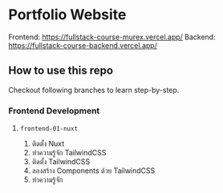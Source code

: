 # Portfolio Website

Frontend: https://fullstack-course-murex.vercel.app/
Backend: https://fullstack-course-backend.vercel.app/

## How to use this repo

Checkout following branches to learn step-by-step.

### Frontend Development

1. `frontend-01-nuxt`
   1. ติดตั้ง Nuxt
   2. ทำความรู้จัก TailwindCSS
   3. ติดตั้ง TailwindCSS 
   4. ลองสร้าง Components ด้วย TailwindCSS
   5. ทำความรู้จัก <template>
   6. ทำความรู้จัก <script setup>

2. `frontend-02-pages-and-layouts`
   1. ทำความรู้จัก pages
   2. สร้าง page หน้าแรก
   3. สร้าง page หน้า portfolio
   4. สร้าง page หน้า login
   5. สร้าง layout สำหรับหน้าปกติ
   6. สร้าง layout สำหรับหน้า login

3. `frontend-03-component-badge`
   1. ทำความรู้จัก components
   2. base prefix
   3. ลองสร้าง BadgeItem
   4. รู้จัก slot
   5. ลองสร้าง BadgeList
   6. รู้จัก for loop
   7. รู้จัก props

4. `frontend-04-component-button-and-link`
   1. ลองสร้าง Button
   2. ลองสร้าง Link
   3. ทำความรู้จัก Composables
   4. รู้จัก Fallthrough attributes

5. `frontend-05-component-icon`
   1. ทำความรู้จักการสร้าง icon
   2. การนำ icon ไปใช้

6. `frontend-06-component-header`
   1. การสร้าง component สำหรับใช้ครั้งเดียว
   2. นำไปใช้ใน layout

7. `frontend-07-component-footer`
   1. นำไปใช้ใน layout

8. `frontend-08-page-homepage`
   1. รู้จักกับ useHead
   2. และจะเริ่มสร้างรายละเอียดของหน้าแรก

9. `frontend-09-component-skill-list`
   1. สร้างรายละเอียดของหน้า skill list
   2. ทำความรู้จัก if else condiution
   3. ทำความรู้จัก event

10. `frontend-10-component-experience-item`
   1. ทำความรู้จักกับ moment
   2. ทำความรู้จักกับ computed

11. `frontend-11-component-experience-list`
   1. สร้าง list สำหรับ experience

12. `frontend-12-component-portfolio-list`
   1. สร้าง list สำหรับ portfolio

13. `frontend-13-page-login`
   1. เราจะเริ่ม implement หน้า login กัน

14. `frontend-14-component-login-form`
   1. รู้จักกับ vee-validate
   2. รู้จักกับ middlewares
   3. รู้จักกับ prism เพื่อจำลอง API ของ Open API (Swagger)

15. `frontend-15-component-input`
   1. สร้าง input component

16. `frontend-16-component-error-message`
   1. สร้าง error message สำหรับแสดง error

17. `frontend-17-state-management`
   1. รู้จักกับสิ่งที่้เรียกว่า stage management

18. `frontend-18-store-pinia`
   1. pinia เข้ามาช่วยอะไร

19. `frontend-19-store-auth`
   1. เขียน store ของ auth

20. `frontend-20-component-skill-form`
   1. สร้าง skill form ขึ้นมา

21. `frontend-21-component-editable`
   1. สร้าง editable เพื่อใช้แสดง mode ของ view และ edit

22. `frontend-22-component-input-tags`
   1. สร้าง input tags component สำหรับใส่ค่าที่เป็น array

23. `frontend-23-store-profile-skill`
   1. implement store สำหรับ profile โดยเริ่มจาก skill

24. `frontend-24-component-experience-form`
   1. สร้าง form สำหรับ experience

25. `frontend-25-component-experience-form-field`
   1. สร้าง form สำหรับ experience ในแต่ละก้อนย่อย

26. `frontend-26-component-input-date`
   1. สร้าง component input date

27. `frontend-27-component-select`
   1. สร้าง component select

28. `frontend-28-component-textarea`
   1. สร้าง component textarea

29. `frontend-29-store-profile-experience`
   1. implement store สำหรับ experience

30. `frontend-30-store-profile-portfolio`
   1. implement store สำหรับ portfolio

31. `frontend-31-page-portfolio-id`
   1. implement portfolio page
   2. ทำความรู้จัก carousel

### Backend Development

1. `backend-01-handler-auth`
   1. ทำความรู้จัก express.js
   2. ทำความรู้จัก dependency injection
   3. สร้าง handler เพื่อส่งค่า login กลับไป
   
2. `backend-02-handler-profile`
   1. สร้าง handler เพื่อส่งค่า login กลับไป

3. `backend-03-handler-portfolio`
   1. สร้าง handler เพื่อส่งค่า login กลับไป

4. `backend-04-service-auth`
   1. เติม service ใน dependency injection
   2. ย้าย business logic มาไว้ในนี้
   3. เขียน validation

5. `backend-05-service-profile`
   1. เติม service ใน dependency injection
   2. ย้าย business logic มาไว้ในนี้
   3. เขียน validation

6. `backend-06-service-portfolio`
   1. เติม service ใน dependency injection
   2. ย้าย business logic มาไว้ในนี้
   3. เขียน validation

7.  `backend-07-repository-user`
   1. สร้าง mongoose
   2. implement repository 
   3. เติม repository ใน dependency injection
   4. เปลี่ยนให้ service มาเรียกใช้ mongodb

8.  `backend-08-repository-profile`
   1. สร้าง mongoose
   2. implement repository 
   3. เติม repository ใน dependency injection
   4. เปลี่ยนให้ service มาเรียกใช้ mongodb

9.  `backend-09-repository-portfolio`
   1. สร้าง mongoose
   2. implement repository 
   3. เติม repository ใน dependency injection
   4. เปลี่ยนให้ service มาเรียกใช้ mongodb
